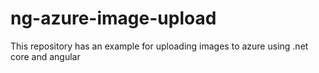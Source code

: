 # ng-azure-image-upload
This repository has an example for uploading images to azure using .net core and angular
